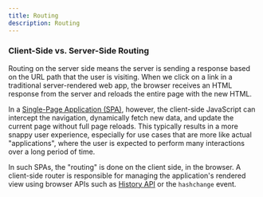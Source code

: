 ```yaml
---
title: Routing
description: Routing
---
```


### Client-Side vs. Server-Side Routing​
Routing on the server side means the server is sending a response based on the URL path that the user is visiting. When we click on a link in a traditional server-rendered web app, the browser receives an HTML response from the server and reloads the entire page with the new HTML.

In a [Single-Page Application (SPA)](https://developer.mozilla.org/en-US/docs/Glossary/SPA), however, the client-side JavaScript can intercept the navigation, dynamically fetch new data, and update the current page without full page reloads. This typically results in a more snappy user experience, especially for use cases that are more like actual "applications", where the user is expected to perform many interactions over a long period of time.

In such SPAs, the "routing" is done on the client side, in the browser. A client-side router is responsible for managing the application's rendered view using browser APIs such as [History API](https://developer.mozilla.org/en-US/docs/Web/API/History) or the `hashchange` event.